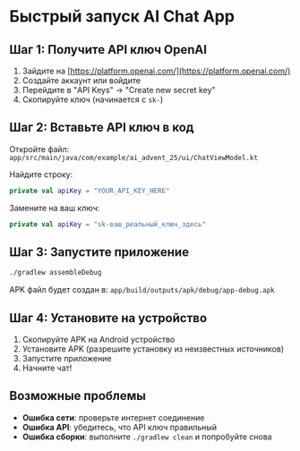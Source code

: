 # Быстрый запуск AI Chat App

## Шаг 1: Получите API ключ OpenAI
1. Зайдите на [https://platform.openai.com/](https://platform.openai.com/)
2. Создайте аккаунт или войдите
3. Перейдите в "API Keys" → "Create new secret key"
4. Скопируйте ключ (начинается с `sk-`)

## Шаг 2: Вставьте API ключ в код
Откройте файл: `app/src/main/java/com/example/ai_advent_25/ui/ChatViewModel.kt`

Найдите строку:
```kotlin
private val apiKey = "YOUR_API_KEY_HERE"
```

Замените на ваш ключ:
```kotlin
private val apiKey = "sk-ваш_реальный_ключ_здесь"
```

## Шаг 3: Запустите приложение
```bash
./gradlew assembleDebug
```

APK файл будет создан в: `app/build/outputs/apk/debug/app-debug.apk`

## Шаг 4: Установите на устройство
1. Скопируйте APK на Android устройство
2. Установите APK (разрешите установку из неизвестных источников)
3. Запустите приложение
4. Начните чат!

## Возможные проблемы
- **Ошибка сети**: проверьте интернет соединение
- **Ошибка API**: убедитесь, что API ключ правильный
- **Ошибка сборки**: выполните `./gradlew clean` и попробуйте снова
